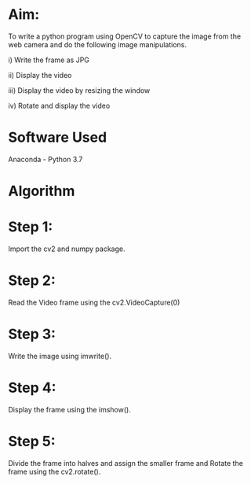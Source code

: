 # Aim:
To write a python program using OpenCV to capture the image from the web camera and do the following image manipulations. 

i) Write the frame as JPG 

ii) Display the video 

iii) Display the video by resizing the window 

iv) Rotate and display the video

# Software Used
Anaconda - Python 3.7

# Algorithm

# Step 1:
Import the cv2 and numpy package.

# Step 2:
Read the Video frame using the cv2.VideoCapture(0)

# Step 3:
Write the image using imwrite().

# Step 4:
Display the frame using the imshow().

# Step 5:
Divide the frame into halves and assign the smaller frame and Rotate the frame using the cv2.rotate().

